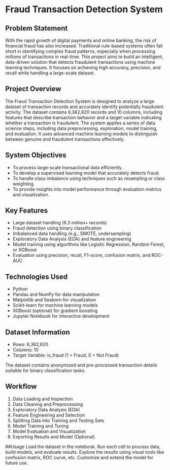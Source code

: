 # Fraud Transaction Detection System

## Problem Statement

With the rapid growth of digital payments and online banking, the risk of financial fraud has also increased. Traditional rule-based systems often fall short in identifying complex fraud patterns, especially when processing millions of transactions in real-time.
This project aims to build an intelligent, data-driven solution that detects fraudulent transactions using machine learning techniques. It focuses on achieving high accuracy, precision, and recall while handling a large-scale dataset.

## Project Overview

The Fraud Transaction Detection System is designed to analyze a large dataset of transaction records and accurately identify potentially fraudulent activity. The dataset contains 6,362,620 records and 10 columns, including features that describe transaction behavior and a target variable indicating whether a transaction is fraudulent.
The system applies a series of data science steps, including data preprocessing, exploration, model training, and evaluation. It uses advanced machine learning models to distinguish between genuine and fraudulent transactions effectively.

## System Objectives

- To process large-scale transactional data efficiently.
- To develop a supervised learning model that accurately detects fraud.
- To handle class imbalance using techniques such as resampling or class weighting.
- To provide insights into model performance through evaluation metrics and visualization.

## Key Features

- Large dataset handling (6.3 million+ records)
- Fraud detection using binary classification
- Imbalanced data handling (e.g., SMOTE, undersampling)
- Exploratory Data Analysis (EDA) and feature engineering
- Model training using algorithms like Logistic Regression, Random Forest, or XGBoost
- Evaluation using precision, recall, F1-score, confusion matrix, and ROC-AUC

## Technologies Used

- Python
- Pandas and NumPy for data manipulation
- Matplotlib and Seaborn for visualization
- Scikit-learn for machine learning models
- XGBoost (optional) for gradient boosting
- Jupyter Notebook for interactive development

## Dataset Information

- Rows: 6,362,620
- Columns: 10
- Target Variable: is_fraud (1 = Fraud, 0 = Not Fraud)

The dataset contains anonymized and pre-processed transaction details suitable for binary classification tasks.

## Workflow

1. Data Loading and Inspection
2. Data Cleaning and Preprocessing
3. Exploratory Data Analysis (EDA)
4. Feature Engineering and Selection
5. Splitting Data into Training and Testing Sets
6. Model Training and Tuning
7. Model Evaluation and Visualization
8. Exporting Results and Model (Optional)

##Usage
Load the dataset in the notebook.
Run each cell to process data, build models, and evaluate results.
Explore the results using visual tools like confusion matrix, ROC curve, etc.
Customize and extend the model for future use.
